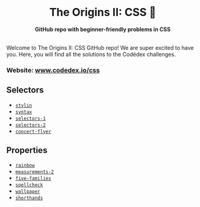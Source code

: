 <div align="center">
  <br>
  <h1>The Origins II: CSS 🌈</h1>
  <strong>GitHub repo with beginner-friendly problems in CSS</strong>
</div>
<br>

Welcome to The Origins II: CSS GitHub repo! We are super excited to have you. Here, you will find all the solutions to the Codédex challenges.


### Website: www.codedex.io/css

## Selectors

- [`stylin`](https://github.com/codedex-io/css-101/tree/main/1-selectors/01-stylin)
- [`syntax`](https://github.com/codedex-io/css-101/tree/main/1-selectors/02-syntax)
- [`selectors-1`](https://github.com/codedex-io/css-101/tree/main/1-selectors/03-selectors-1)
- [`selectors-2`](https://github.com/codedex-io/css-101/tree/main/1-selectors/04-selectors-2)
- [`concert-flyer`](https://github.com/codedex-io/css-101/tree/main/1-selectors/05-concert-flyer)

## Properties

- [`rainbow`](https://github.com/codedex-io/css-101/tree/main/2-properties/06-rainbow)
- [`measurements-2`](https://github.com/codedex-io/css-101/tree/main/2-properties/07-measurements-2)
- [`five-families`](https://github.com/codedex-io/css-101/tree/main/2-properties/08-five-families)
- [`spellcheck`](https://github.com/codedex-io/css-101/tree/main/2-properties/09-spellcheck)
- [`wallpaper`](https://github.com/codedex-io/css-101/tree/main/2-properties/10-wallpaper)
- [`shorthands`](https://github.com/codedex-io/css-101/tree/main/2-properties/11-shorthands)

